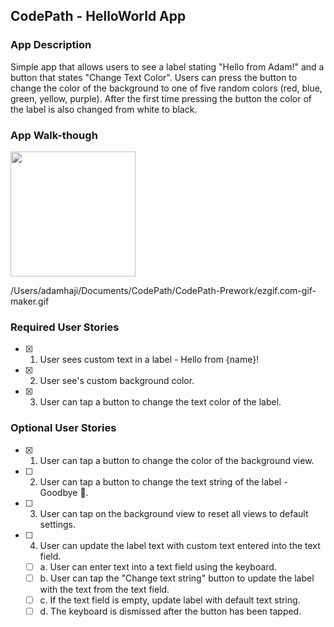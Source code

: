 ## CodePath - HelloWorld App

### App Description

Simple app that allows users to see a label stating "Hello from Adam!" and a button that states "Change Text Color". Users can press the button to change the color of the background to one of five random colors (red, blue, green, yellow, purple). After the first time pressing the button the color of the label is also changed from white to black. 

### App Walk-though

<img src="https://im2.ezgif.com/tmp/ezgif-2-62d1ac099e.gif" width=200><br>

/Users/adamhaji/Documents/CodePath/CodePath-Prework/ezgif.com-gif-maker.gif

### Required User Stories
- [x] 1. User sees custom text in a label - Hello from {name}!
- [x] 2. User see's custom background color.
- [x] 3. User can tap a button to change the text color of the label.

### Optional User Stories
- [x] 1. User can tap a button to change the color of the background view.
- [ ] 2. User can tap a button to change the text string of the label - Goodbye 👋.
- [ ] 3. User can tap on the background view to reset all views to default settings.
- [ ] 4. User can update the label text with custom text entered into the text field.
   - [ ] a. User can enter text into a text field using the keyboard.
   - [ ] b. User can tap the "Change text string" button to update the label with the text from the text field.
   - [ ] c. If the text field is empty, update label with default text string.
   - [ ] d. The keyboard is dismissed after the button has been tapped.
